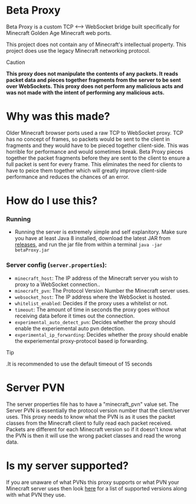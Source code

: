 # Beta Proxy

Beta Proxy is a custom TCP <--> WebSocket bridge built specifically for Minecraft Golden Age Minecraft web ports.

This project does not contain any of Minecraft's intellectual property. This project does use the legacy Minecraft networking protocol. 

> [!CAUTION]
> **This proxy does not manipulate the contents of any packets. It reads packet data and pieces together fragments from the server to be sent over WebSockets. This proxy does not perform any malicious acts and was not made with the intent of performing any malicious acts.**

# Why was this made?

Older Minecraft browser ports used a raw TCP to WebSocket proxy. TCP has no concept of frames, so packets would be sent to the client in fragments and they would have to be pieced together client-side. This was horrible for performance and would sometimes break. Beta Proxy pieces together the packet fragments before they are sent to the client to ensure a full packet is sent for every frame. This eliminates the need for clients to have to peice them together which will greatly improve client-side performance and reduces the chances of an error.

# How do I use this?

### Running
  - Running the server is extremely simple and self explanitory. Make sure you have at least Java 8 installed, download the latest JAR from [releases](https://github.com/PeytonPlayz595/betaProxy/releases), and run the jar file from within a terminal `java -jar betaProxy.jar`

### Server config (`server.properties`):
  - `minecraft_host`: The IP address of the Minecraft server you wish to proxy to a WebSocket connection..
  - `minecraft_pvn`: The Protocol Version Number the Minecraft server uses.
  - `websocket_host`: The IP address where the WebSocket is hosted.
  - `whitelist_enabled`: Decides if the proxy uses a whitelist or not.
  - `timeout`: The amount of time in seconds the proxy goes without receiving data before it times out the connection.
  - `experimental_auto_detect_pvn`: Decides whether the proxy should enable the experiemental auto pvn detection.
  - `experimental_ip_forwarding`: Decides whether the proxy should enable the experiemental proxy-protocol based ip forwarding.

> [!TIP]
>.It is recommended to use the default timeout of 15 seconds

# Server PVN

The server properties file has to have a "minecraft_pvn" value set. The Server PVN is essentially the protocol version number that the client/server uses. This proxy needs to know what the PVN is as it uses the packet classes from the Minecraft client to fully read each packet received. Packets are different for each Minecraft version so if it doesn't know what the PVN is then it will use the wrong packet classes and read the wrong data.

# Is my server supported?

If you are unaware of what PVNs this proxy supports or what PVN your Minecraft server uses then look [here](PVN_MAPPINGS.txt) for a list of supported versions along with what PVN they use.
